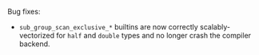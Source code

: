 Bug fixes:

* `sub_group_scan_exclusive_*` builtins are now correctly scalably-vectorized
  for `half` and `double` types and no longer crash the compiler backend.
